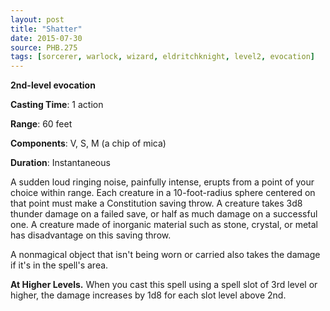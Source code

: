 ```yaml
---
layout: post
title: "Shatter"
date: 2015-07-30
source: PHB.275
tags: [sorcerer, warlock, wizard, eldritchknight, level2, evocation]
---
```


**2nd-level evocation**

**Casting Time**: 1 action

**Range**: 60 feet

**Components**: V, S, M (a chip of mica)

**Duration**: Instantaneous

A sudden loud ringing noise, painfully intense, erupts from a point of your choice within range. Each creature in a 10-foot-radius sphere centered on that point must make a Constitution saving throw. A creature takes 3d8 thunder damage on a failed save, or half as much damage on a successful one. A creature made of inorganic material such as stone, crystal, or metal has disadvantage on this saving throw.

A nonmagical object that isn't being worn or carried also takes the damage if it's in the spell's area.

**At Higher Levels.** When you cast this spell using a spell slot of 3rd level or higher, the damage increases by 1d8 for each slot level above 2nd.

